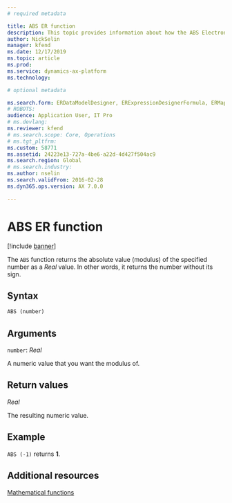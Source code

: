 ```yaml
---
# required metadata

title: ABS ER function
description: This topic provides information about how the ABS Electronic reporting (ER) function is used.
author: NickSelin
manager: kfend
ms.date: 12/17/2019
ms.topic: article
ms.prod: 
ms.service: dynamics-ax-platform
ms.technology: 

# optional metadata

ms.search.form: ERDataModelDesigner, ERExpressionDesignerFormula, ERMappedFormatDesigner, ERModelMappingDesigner
# ROBOTS: 
audience: Application User, IT Pro
# ms.devlang: 
ms.reviewer: kfend
# ms.search.scope: Core, Operations
# ms.tgt_pltfrm: 
ms.custom: 58771
ms.assetid: 24223e13-727a-4be6-a22d-4d427f504ac9
ms.search.region: Global
# ms.search.industry: 
ms.author: nselin
ms.search.validFrom: 2016-02-28
ms.dyn365.ops.version: AX 7.0.0

---
```


# ABS ER function

[!include [banner](../includes/banner.md)]

The `ABS` function returns the absolute value (modulus) of the specified number as a *Real* value. In other words, it returns the number without its sign.

## Syntax

```vb
ABS (number)
```

## Arguments

`number`: *Real*

A numeric value that you want the modulus of.

## Return values

*Real*

The resulting numeric value.

## Example

`ABS (-1)` returns **1**.

## Additional resources

[Mathematical functions](er-functions-category-mathematical.md)
